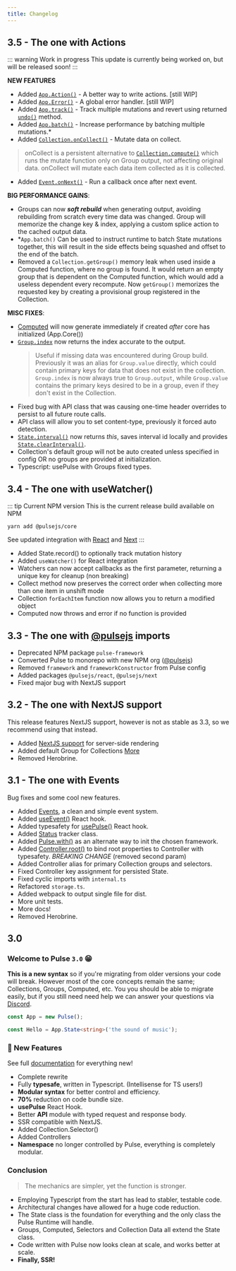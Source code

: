 ```yaml
---
title: Changelog
---
```

## 3.5 - The one with Actions
::: warning Work in progress
This update is currently being worked on, but will be released soon!
:::

**NEW FEATURES**
- Added [`App.Action()`]() - A better way to write actions. [still WIP]
- Added [`App.Error()`]() - A global error handler. [still WIP]
- Added [`App.track()`]() - Track multiple mutations and revert using returned [`undo()`]() method.
- Added [`App.batch()`]() - Increase performance by batching multiple mutations.*
- Added [`Collection.onCollect()`]() - Mutate data on collect.
> onCollect is a persistent alternative to [`Collection.compute()`]() which runs the mutate function only on Group output, not affecting original data. onCollect will mutate each data item collected as it is collected.
- Added [`Event.onNext()`]() - Run a callback once after next event.

**BIG PERFORMANCE GAINS**: 
- Groups can now _**soft rebuild**_ when generating output, avoiding rebuilding from scratch every time data was changed. Group will memorize the change key & index, applying a custom splice action to the cached output data.
- *`App.batch()` Can be used to instruct runtime to batch State mutations together, this will result in the side effects being squashed and offset to the end of the batch.
- Removed a `Collection.getGroup()` memory leak when used inside a Computed function, where no group is found. It would return an empty group that is dependent on the Computed function, which would add a useless dependent every recompute. Now `getGroup()` memorizes the requested key by creating a provisional group registered in the Collection.

**MISC FIXES**:
- [Computed]() will now generate immediately if created _after_ core has initialized (App.Core())
- [`Group.index`]() now returns the index accurate to the output.
    > Useful if missing data was encountered during Group build. Previously it was an alias for `Group.value` directly, which could contain primary keys for data that does not exist in the collection. `Group.index` is now always true to `Group.output`, while `Group.value` contains the primary keys desired to be in a group, even if they don't exist in the Collection.
- Fixed bug with API class that was causing one-time header overrides to persist to all future route calls.
- API class will allow you to set content-type, previously it forced auto detection.
- [`State.interval()`]() now returns _this_, saves interval id locally and provides [`State.clearInterval()`]().
- Collection's default group will not be auto created unless specified in config OR no groups are provided at initialization.
- Typescript: usePulse with Groups fixed types.

## 3.4 - The one with useWatcher()

::: tip Current NPM version
This is the current release build available on NPM

```
yarn add @pulsejs/core
```

See updated integration with [React](../getting-started/setup-with-react.html) and [Next](../getting-started/setup-with-next.html)
:::

- Added State.record() to optionally track mutation history
- Added `useWatcher()` for React integration
- Watchers can now accept callbacks as the first parameter, returning a unique key for cleanup (non breaking)
- Collect method now preserves the correct order when collecting more than one item in unshift mode
- Collection `forEachItem` function now allows you to return a modified object
- Computed now throws and error if no function is provided

## 3.3 - The one with [@pulsejs]() imports

- Deprecated NPM package `pulse-framework`
- Converted Pulse to monorepo with new NPM org ([@pulsejs](https://www.npmjs.com/org/pulsejs))
- Removed `framework` and `frameworkConstructor` from Pulse config
- Added packages `@pulsejs/react`, `@pulsejs/next`
- Fixed major bug with NextJS support

## 3.2 - The one with NextJS support

This release features NextJS support, however is not as stable as 3.3, so we recommend using that instead.

- Added [NextJS support]() for server-side rendering
- Added default Group for Collections [More]()
- Removed Herobrine.

## 3.1 - The one with Events

Bug fixes and some cool new features.

- Added [Events](), a clean and simple event system.
- Added [useEvent()]() React hook.
- Added typesafety for [usePulse()]() React hook.
- Added [Status]() tracker class.
- Added [Pulse.with()]() as an alternate way to init the chosen framework.
- Added [Controller.root()]() to bind root properties to Controller with typesafety. _BREAKING CHANGE_ (removed second param)
- Added Controller alias for primary Collection groups and selectors.
- Fixed Controller key assignment for persisted State.
- Fixed cyclic imports with `internal.ts`
- Refactored `storage.ts`.
- Added webpack to output single file for dist.
- More unit tests.
- More docs!
- Removed Herobrine.

## 3.0

### **Welcome to Pulse `3.0`** :grin:

**This is a new syntax** so if you're migrating from older versions your code will break. However most of the core concepts remain the same; Collections, Groups, Computed, etc. You you should be able to migrate easily, but if you still need need help we can answer your questions via [Discord](https://discord.gg/2ranK7j).

```ts
const App = new Pulse();

const Hello = App.State<string>('the sound of music');
```

### :gem: New Features

See full [documentation]() for everything new!

- Complete rewrite
- Fully **typesafe**, written in Typescript. (Intellisense for TS users!)
- **Modular syntax** for better control and efficiency.
- **70%** reduction on code bundle size.
- **usePulse** React Hook.
- Better **API** module with typed request and response body.
- SSR compatible with NextJS.
- Added Collection.Selector()
- Added Controllers
- **Namespace** no longer controlled by Pulse, everything is completely modular.

### Conclusion

> The mechanics are simpler, yet the function is stronger.

- Employing Typescript from the start has lead to stabler, testable code.
- Architectural changes have allowed for a huge code reduction.
- The State class is the foundation for everything and the only class the Pulse Runtime will handle.
- Groups, Computed, Selectors and Collection Data all extend the State class.
- Code written with Pulse now looks clean at scale, and works better at scale.
- **Finally, SSR!**
